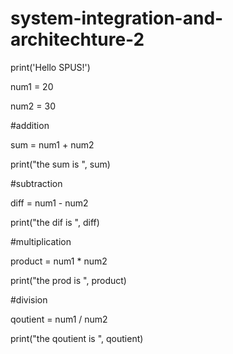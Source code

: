 # system-integration-and-architechture-2
print('Hello SPUS!')


num1 = 20

num2 = 30


#addition


sum = num1 + num2 

print("the sum is ", sum)


#subtraction

diff = num1 - num2 

print("the dif is ", diff)



#multiplication

product = num1 * num2 

print("the prod is ", product)



#division

qoutient = num1 / num2 

print("the qoutient is ", qoutient)
